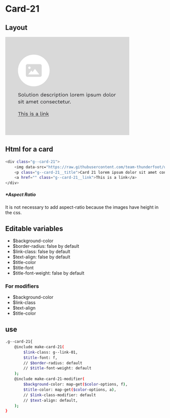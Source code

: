 # Card-21

## Layout

![alt text][card-21]

[card-21]: /src/img/global-components/card/card-21.png

## Html for a card

```sh
<div class="g--card-21">
    <img data-src="https://raw.githubusercontent.com/team-thunderfoot/ui/main/src/img/global-components/card/card-img-placeholder.png" src="/src/img/global-components/placeholder.jpg" alt="alt text" class="g--card-21__media g--lazy-01">
    <p class="g--card-21__title">Card 21 lorem ipsum dolor sit amet consectetur.</p>
    <a href="" class="g--card-21__link">This is a link</a>
</div>
```

##### \*Aspect Ratio

It is not necessary to add aspect-ratio because the images have height in the css.

## Editable variables

- $background-color
- $border-radius: false by default
- $link-class: false by default
- $text-align: false by default
- $title-color
- $title-font
- $title-font-weight: false by default

### For modifiers

- $background-color
- $link-class
- $text-align
- $title-color

## use

```sh
.g--card-21{
    @include make-card-21(
        $link-class: g--link-01,
        $title-font: f,
        // $border-radius: default
        // $title-font-weight: default
    );
    @include make-card-21-modifier(
        $background-color: map-get($color-options, f),
        $title-color: map-get($color-options, a),
        // $link-class-modifier: default
        // $text-align: default,
    );
}
```
